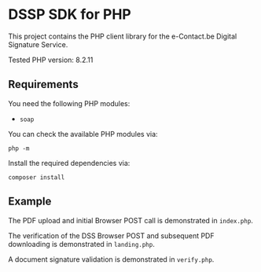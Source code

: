 # DSSP SDK for PHP

This project contains the PHP client library for the e-Contact.be Digital Signature Service.

Tested PHP version: 8.2.11

## Requirements

You need the following PHP modules:
* `soap`

You can check the available PHP modules via:
```
php -m
```

Install the required dependencies via:
```
composer install
```

## Example

The PDF upload and initial Browser POST call is demonstrated in `index.php`.

The verification of the DSS Browser POST and subsequent PDF downloading is demonstrated in `landing.php`.

A document signature validation is demonstrated in `verify.php`.